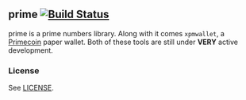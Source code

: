 ## prime [![Build Status](https://travis-ci.org/kargakis/prime.svg?branch=master)](https://travis-ci.org/kargakis/prime)
prime is a prime numbers library. Along with it comes ```xpmwallet```, a [Primecoin](http://primecoin.io/) paper wallet.
Both of these tools are still under **VERY** active development.

### License
See [LICENSE](https://github.com/kargakis/prime/blob/master/LICENSE).
